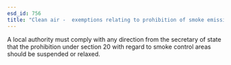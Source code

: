 ```yaml
---
esd_id: 756
title: "Clean air -  exemptions relating to prohibition of smoke emission in particular areas"
---
```


A local authority must comply with any direction from the secretary of state that the prohibition under section 20 with regard to smoke control areas should be suspended or relaxed.

